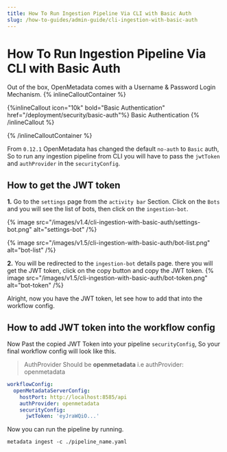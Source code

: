 ```yaml
---
title: How To Run Ingestion Pipeline Via CLI with Basic Auth
slug: /how-to-guides/admin-guide/cli-ingestion-with-basic-auth
---
```


# How To Run Ingestion Pipeline Via CLI with Basic Auth

Out of the box, OpenMetadata comes with a Username & Password Login Mechanism.
{% inlineCalloutContainer %}

{%inlineCallout icon="10k" bold="Basic Authentication" href="/deployment/security/basic-auth"%}
Basic Authentication
{% /inlineCallout %}

{% /inlineCalloutContainer %}


From `0.12.1` OpenMetadata has changed the default `no-auth` to `Basic` auth, So to run any ingestion pipeline from CLI you will have to pass the `jwtToken` and `authProvider` in the `securityConfig`.

## How to get the JWT token

**1.** Go to the `settings` page from the `activity bar` Section. Click on the `Bots` and you will see the list of bots, then click on the `ingestion-bot`.
   
   {% image
    src="/images/v1.4/cli-ingestion-with-basic-auth/settings-bot.png"
    alt="settings-bot" /%}

   {% image
    src="/images/v1.5/cli-ingestion-with-basic-auth/bot-list.png"
    alt="bot-list" /%}


**2.** You will be redirected to the `ingestion-bot` details page. there you will get the JWT token, click on the copy button and copy the JWT token.
   {% image
src="/images/v1.5/cli-ingestion-with-basic-auth/bot-token.png"
alt="bot-token" /%}


Alright, now you have the JWT token, let see how to add that into the workflow config.

## How to add JWT token into the workflow config

Now Past the copied JWT Token into your pipeline `securityConfig`, So your final workflow config will look like this.


> AuthProvider Should be **openmetadata** i.e authProvider: openmetadata

```yaml
workflowConfig:
  openMetadataServerConfig:
    hostPort: http://localhost:8585/api
    authProvider: openmetadata
    securityConfig:
      jwtToken: 'eyJraWQiO...'
```

Now you can run the pipeline by running.

```commandline
metadata ingest -c ./pipeline_name.yaml
```
